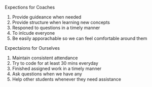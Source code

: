Expections for Coaches

1. Provide guideance when needed
2. Provide structure when learning new concepts
3. Responed to questions in a timely manner
4. To inlcude everyone 
5. Be easily apporachable so we can feel comfortable around them

Expectaions for Ourselves

1. Maintain consistent attendance
2. Try to code for at least 30 mins everyday
3. Finished assigned work in a timely manner
4. Ask questions when we have any
5. Help other students whenever they need assistance
